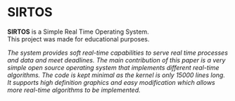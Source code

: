 # SIRTOS

<b>SIRTOS</b> is a Simple Real Time Operating System.<br>
This project was made for educational purposes.

<i>The system provides soft real-time capabilities to serve real time processes and data and meet deadlines. The main contribution of this paper is a very simple open source operating system that implements different real-time algorithms. The code is kept minimal as the kernel is only 15000 lines long. It supports high definition graphics and easy modification which allows more real-time algorithms to be implemented.</i>



